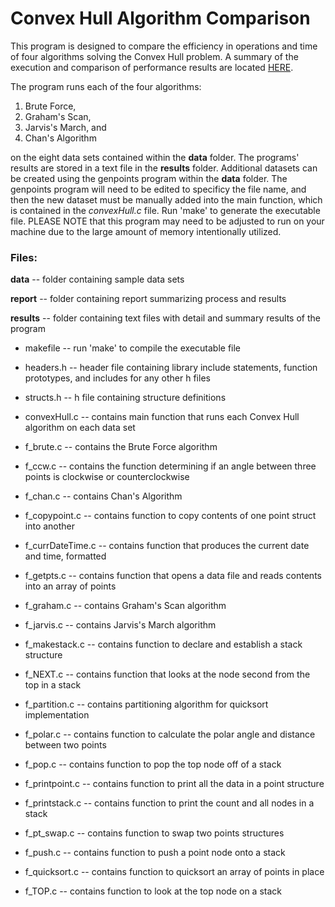 # Convex Hull Algorithm Comparison

This program is designed to compare the efficiency in operations and time of four algorithms solving the Convex Hull problem. A summary of the execution and comparison of performance results are located [HERE](report/CS584_Project_Tolleson_v8.pdf).

The program runs each of the four algorithms:
1) Brute Force, 
2) Graham's Scan,
3) Jarvis's March, and
4) Chan's Algorithm 

on the eight data sets contained within the **data** folder. The programs' results are stored in a text file in the **results** folder. Additional datasets can be created using the genpoints program within the **data** folder. The genpoints program will need to be edited to specificy the file name, and then the new dataset must be manually added into the main function, which is contained in the _convexHull.c_ file. Run 'make' to generate the executable file. PLEASE NOTE that this program may need to be adjusted to run on your machine due to the large amount of memory intentionally utilized.


### Files:

**data** -- folder containing sample data sets

**report** -- folder containing report summarizing process and results

**results** -- folder containing text files with detail and summary results of the program

* makefile -- run 'make' to compile the executable file

* headers.h -- header file containing library include statements, function prototypes, and includes for any other h files

* structs.h -- h file containing structure definitions

* convexHull.c -- contains main function that runs each Convex Hull algorithm on each data set

* f_brute.c -- contains the Brute Force algorithm

* f_ccw.c -- contains the function determining if an angle between three points is clockwise or counterclockwise

* f_chan.c -- contains Chan's Algorithm

* f_copypoint.c -- contains function to copy contents of one point struct into another

* f_currDateTime.c -- contains function that produces the current date and time, formatted

* f_getpts.c -- contains function that opens a data file and reads contents into an array of points

* f_graham.c -- contains Graham's Scan algorithm

* f_jarvis.c -- contains Jarvis's March algorithm

* f_makestack.c -- contains function to declare and establish a stack structure

* f_NEXT.c -- contains function that looks at the node second from the top in a stack

* f_partition.c -- contains partitioning algorithm for quicksort implementation

* f_polar.c -- contains function to calculate the polar angle and distance between two points

* f_pop.c -- contains function to pop the top node off of a stack

* f_printpoint.c -- contains function to print all the data in a point structure

* f_printstack.c -- contains function to print the count and all nodes in a stack

* f_pt_swap.c -- contains function to swap two points structures

* f_push.c -- contains function to push a point node onto a stack

* f_quicksort.c -- contains function to quicksort an array of points in place

* f_TOP.c -- contains function to look at the top node on a stack